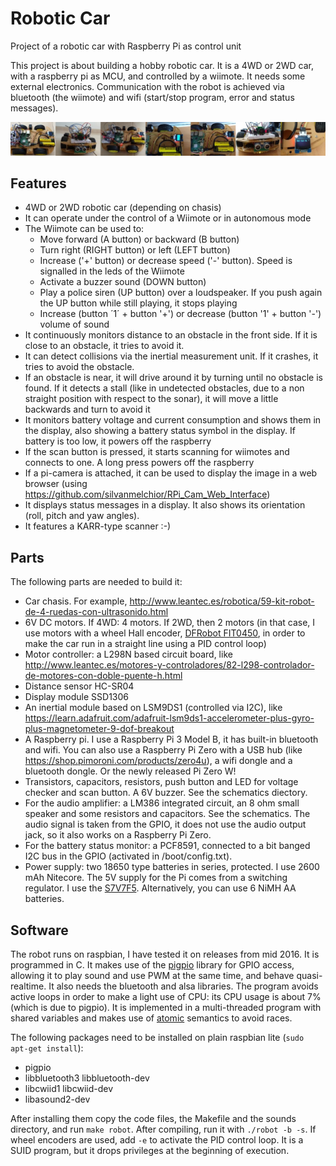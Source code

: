 # Robotic Car
Project of a robotic car with Raspberry Pi as control unit

This project is about building a hobby robotic car.
It is a 4WD or 2WD car, with a raspberry pi as MCU, and controlled by a wiimote.
It needs some external electronics.
Communication with the robot is achieved via bluetooth (the wiimote) and wifi (start/stop program, error and status messages).

[![Robotic car](https://github.com/nostromo-1/robotic-car/blob/master/photos/robotcar.jpg)](https://github.com/nostromo-1/robotic-car)

## Features
* 4WD or 2WD robotic car (depending on chasis)
* It can operate under the control of a Wiimote or in autonomous mode
* The Wiimote can be used to:
  * Move forward (A button) or backward (B button)
  * Turn right (RIGHT button) or left (LEFT button)
  * Increase ('+' button) or decrease speed ('-' button). Speed is signalled in the leds of the Wiimote
  * Activate a buzzer sound (DOWN button)
  * Play a police siren (UP button) over a loudspeaker. If you push again the UP button while still playing, it stops playing
  * Increase (button ´1´ + button '+') or decrease (button '1' + button '-') volume of sound
* It continuously monitors distance to an obstacle in the front side. If it is close to an obstacle, it tries to avoid it.
* It can detect collisions via the inertial measurement unit. If it crashes, it tries to avoid the obstacle.
* If an obstacle is near, it will drive around it by turning until no obstacle is found. If it detects a stall (like in undetected obstacles, due to a non straight position with respect to the sonar), it will move a little backwards and turn to avoid it
* It monitors battery voltage and current consumption and shows them in the display, also showing a battery status symbol in the display. If battery is too low, it powers off the raspberry
* If the scan button is pressed, it starts scanning for wiimotes and connects to one. A long press powers off the raspberry
* If a pi-camera is attached, it can be used to display the image in a web browser (using https://github.com/silvanmelchior/RPi_Cam_Web_Interface)
* It displays status messages in a display. It also shows its orientation (roll, pitch and yaw angles).
* It features a KARR-type scanner :-)

## Parts
The following parts are needed to build it:
* Car chasis. For example, http://www.leantec.es/robotica/59-kit-robot-de-4-ruedas-con-ultrasonido.html
* 6V DC motors. If 4WD: 4 motors. If 2WD, then 2 motors (in that case, I use motors with a wheel Hall encoder, [DFRobot FIT0450](https://www.dfrobot.com/product-1457.html), in order to make the car run in a straight line using a PID control loop)
* Motor controller: a L298N based circuit board, like http://www.leantec.es/motores-y-controladores/82-l298-controlador-de-motores-con-doble-puente-h.html
* Distance sensor HC-SR04
* Display module SSD1306
* An inertial module based on LSM9DS1 (controlled via I2C), like https://learn.adafruit.com/adafruit-lsm9ds1-accelerometer-plus-gyro-plus-magnetometer-9-dof-breakout
* A Raspberry pi. I use a Raspberry Pi 3 Model B, it has built-in bluetooth and wifi. You can also use a Raspberry Pi Zero with a USB hub (like https://shop.pimoroni.com/products/zero4u), a wifi dongle and a bluetooth dongle. Or the newly released Pi Zero W!
* Transistors, capacitors, resistors, push button and LED for voltage checker and scan button. A 6V buzzer. See the schematics diectory.
* For the audio amplifier: a LM386 integrated circuit, an 8 ohm small speaker and some resistors and capacitors. See the schematics. The audio signal is taken from the GPIO, it does not use the audio output jack, so it also works on a Raspberry Pi Zero.
* For the battery status monitor: a PCF8591, connected to a bit banged I2C bus in the GPIO (activated in /boot/config.txt).
* Power supply: two 18650 type batteries in series, protected. I use 2600 mAh Nitecore. The 5V supply for the Pi comes from a switching regulator. I use the [S7V7F5](https://www.pololu.com/product/2119). Alternatively, you can use 6 NiMH AA batteries.

## Software
The robot runs on raspbian, I have tested it on releases from mid 2016. It is programmed in C. It makes use of the [pigpio](http://abyz.co.uk/rpi/pigpio/) library for GPIO access, allowing it to play sound and use PWM at the same time, and behave quasi-realtime. It also needs the bluetooth and alsa libraries.
The program avoids active loops in order to make a light use of CPU: its CPU usage is about 7% (which is due to pigpio). It is implemented in a multi-threaded program with shared variables and makes use of [atomic](https://en.cppreference.com/w/c/language/atomic) semantics to avoid races.

The following packages need to be installed on plain raspbian lite (`sudo apt-get install`):
* pigpio
* libbluetooth3 libbluetooth-dev
* libcwiid1 libcwiid-dev
* libasound2-dev

After installing them copy the code files, the Makefile and the sounds directory, and run `make robot`. After compiling, run it with `./robot -b -s`. If wheel encoders are used, add `-e` to activate the PID control loop. It is a SUID program, but it drops privileges at the beginning of execution.


  

